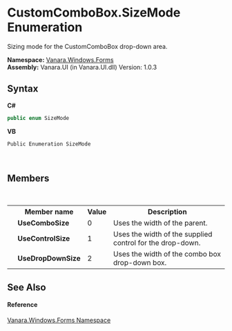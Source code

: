 # CustomComboBox.SizeMode Enumeration
 

Sizing mode for the CustomComboBox drop-down area.

**Namespace:**&nbsp;<a href="c580cf52-4028-70db-28d0-f9b1abc03861">Vanara.Windows.Forms</a><br />**Assembly:**&nbsp;Vanara.UI (in Vanara.UI.dll) Version: 1.0.3

## Syntax

**C#**<br />
``` C#
public enum SizeMode
```

**VB**<br />
``` VB
Public Enumeration SizeMode
```

<br />

## Members
&nbsp;<table><tr><th></th><th>Member name</th><th>Value</th><th>Description</th></tr><tr><td /><td target="F:Vanara.Windows.Forms.CustomComboBox.SizeMode.UseComboSize">**UseComboSize**</td><td>0</td><td>Uses the width of the parent.</td></tr><tr><td /><td target="F:Vanara.Windows.Forms.CustomComboBox.SizeMode.UseControlSize">**UseControlSize**</td><td>1</td><td>Uses the width of the supplied control for the drop-down.</td></tr><tr><td /><td target="F:Vanara.Windows.Forms.CustomComboBox.SizeMode.UseDropDownSize">**UseDropDownSize**</td><td>2</td><td>Uses the width of the combo box drop-down box.</td></tr></table>

## See Also


#### Reference
<a href="c580cf52-4028-70db-28d0-f9b1abc03861">Vanara.Windows.Forms Namespace</a><br />